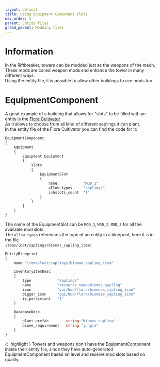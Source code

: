 ```yaml
---
layout: default
title: Using Equipment Component slots 
nav_order: 1
parent: Entity files
grand_parent: Modding files
---
```


# Information

In the Riftbreaker, towers can be modded just as the weapons of the mech.  
These mods are called weapon mods and enhance the tower in many different ways.  
Using the entity file, it is possible to allow other buildings to use mods too.
  
# EquipmentComponent
  
A great example of a building that allows for "slots" to be filled with an entity is the [Flora Cultivator](https://riftbreaker.fandom.com/wiki/Flora_Cultivator)  
As it allows to choose from all kind of different saplings it can plant.  
In the entity file of the Flora Cultivator you can find the code for it:  
```qml
EquipmentComponent
{
    equipment
    {
        Equipment Equipment
        {
            slots
            {        
                EquipmentSlot
                {
                    name            "MOD_1"
                    allow_types     "saplings"
                    subslots_count  "1"
                }                            
            }
        }
    }
}
```
The name of the EquipmentSlot can be `MOD_1`, `MOD_2`, `MOD_3` for all the available mod slots.  
The `allow_types` references the type of an entity in a blueprint, here it is in the file  
`items/loot/saplings/biomas_sapling_item`:  
```qml
EntityBlueprint
{ 
	name "items/loot/saplings/biomas_sapling_item"

	InventoryItemDesc
	{
		type            "saplings"
		name            "resource_name/biomas_sapling"
		icon            "gui/hud/flora/biomass_sapling_icon"
		bigger_icon     "gui/hud/flora/biomass_sapling_icon"
		is_persistant   "1"
	}

	DatabaseDesc
	{
		plant_prefab        string:"biomas_sapling"
		biome_requirement	string:"jungle"
	}
}
```  


{: .highlight }
Towers and weapons don't have the EquipmentComponent inside their entity file, since they have auto-generated EquipmentComponent based on level and receive mod slots based on quality.
